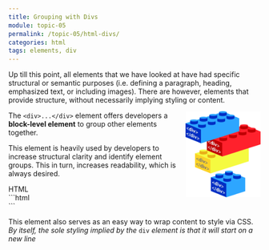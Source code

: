 ```yaml
---
title: Grouping with Divs
module: topic-05
permalink: /topic-05/html-divs/
categories: html
tags: elements, div
---
```


<div class="divider-heading"></div>

Up till this point, all elements that we have looked at have had specific structural or semantic purposes (i.e. defining a paragraph, heading, emphasized text, or including images). There are however, elements that provide structure, without necessarily implying styling or content.

<div class="container-row">
  <img src="../img/legos-divs.png" alt="stacked building blocks" title="Just like building blocks!" style="float: right; width: 150px; margin-top: 0; margin-left: 15px;" />

  <p>The <code>&lt;div&gt;...&lt;/div&gt;</code> element offers developers a <b>block-level element</b> to group other elements together.</p>

  <p>This element is heavily used by developers to increase structural clarity and identify element groups. This in turn, increases readability, which is always desired.</p>
</div>

<div id="code-heading">HTML</div>
```html
<div id="one">
  <!-- Content -->
</div>

<div id="two">
  <!-- Different Content -->
</div>
```

This element also serves as an easy way to wrap content to style via CSS. _By itself, the sole styling implied by the_ `div` _element is that it will start on a new line_
